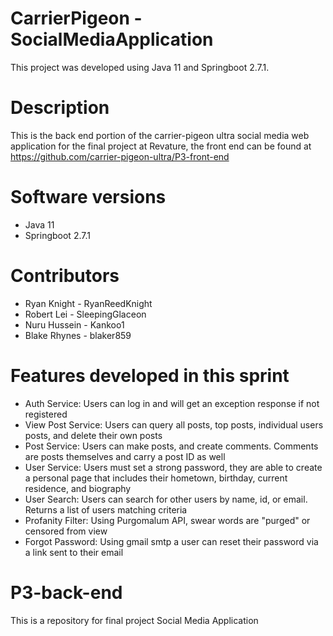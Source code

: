 # CarrierPigeon - SocialMediaApplication

This project was developed using Java 11 and Springboot 2.7.1.

# Description

This is the back end portion of the carrier-pigeon ultra social media web application for the final project at Revature, the front end can be found at https://github.com/carrier-pigeon-ultra/P3-front-end

# Software versions
<ul>
  <li> Java 11
  <li> Springboot 2.7.1
</ul>

# Contributors
<ul>
  <li> Ryan Knight - RyanReedKnight
  <li> Robert Lei - SleepingGlaceon
  <li> Nuru Hussein - Kankoo1
  <li> Blake Rhynes - blaker859
</ul>

# Features developed in this sprint
<ul>
  <li> Auth Service: Users can log in and will get an exception response if not registered
  <li> View Post Service: Users can query all posts, top posts, individual users posts, and delete their own posts
  <li> Post Service: Users can make posts, and create comments. Comments are posts themselves and carry a post ID as well
  <li> User Service: Users must set a strong password, they are able to create a personal page that includes their hometown, birthday, current residence, and biography
  <li> User Search: Users can search for other users by name, id, or email. Returns a list of users matching criteria
  <li> Profanity Filter: Using Purgomalum API, swear words are "purged" or censored from view
  <li> Forgot Password: Using gmail smtp a user can reset their password via a link sent to their email
</ul>

# P3-back-end
This is a repository for final project Social Media Application
